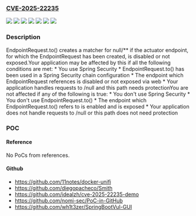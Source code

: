 ### [CVE-2025-22235](https://cve.mitre.org/cgi-bin/cvename.cgi?name=CVE-2025-22235)
![](https://img.shields.io/static/v1?label=Product&message=Spring%20Boot&color=blue)
![](https://img.shields.io/static/v1?label=Version&message=2.7.x%20&color=brightgreen)
![](https://img.shields.io/static/v1?label=Version&message=3.1.x%20&color=brightgreen)
![](https://img.shields.io/static/v1?label=Version&message=3.2.x%20&color=brightgreen)
![](https://img.shields.io/static/v1?label=Version&message=3.3.x%20&color=brightgreen)
![](https://img.shields.io/static/v1?label=Version&message=3.4.x%20&color=brightgreen)
![](https://img.shields.io/static/v1?label=Vulnerability&message=CWE-20%20Improper%20Input%20Validation&color=brightgreen)

### Description

EndpointRequest.to() creates a matcher for null/** if the actuator endpoint, for which the EndpointRequest has been created, is disabled or not exposed.Your application may be affected by this if all the following conditions are met:  *  You use Spring Security  *  EndpointRequest.to() has been used in a Spring Security chain configuration  *  The endpoint which EndpointRequest references is disabled or not exposed via web  *  Your application handles requests to /null and this path needs protectionYou are not affected if any of the following is true:  *  You don't use Spring Security  *  You don't use EndpointRequest.to()  *  The endpoint which EndpointRequest.to() refers to is enabled and is exposed  *  Your application does not handle requests to /null or this path does not need protection

### POC

#### Reference
No PoCs from references.

#### Github
- https://github.com/11notes/docker-unifi
- https://github.com/diegopacheco/Smith
- https://github.com/idealzh/cve-2025-22235-demo
- https://github.com/nomi-sec/PoC-in-GitHub
- https://github.com/wh1t3zer/SpringBootVul-GUI

